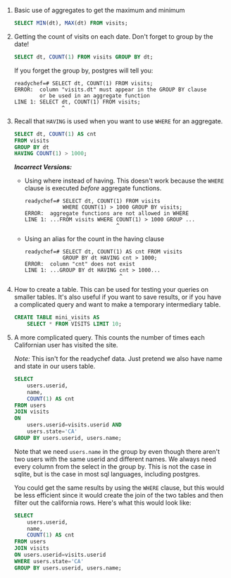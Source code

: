 1. Basic use of aggregates to get the maximum and minimum

    ```sql
    SELECT MIN(dt), MAX(dt) FROM visits;
    ```

2. Getting the count of visits on each date. Don't forget to group by the date!

    ```sql
    SELECT dt, COUNT(1) FROM visits GROUP BY dt;
    ```

    If you forget the group by, postgres will tell you:

    ```
    readychef=# SELECT dt, COUNT(1) FROM visits;
    ERROR:  column "visits.dt" must appear in the GROUP BY clause
            or be used in an aggregate function
    LINE 1: SELECT dt, COUNT(1) FROM visits;
                   ^
    ```

3. Recall that `HAVING` is used when you want to use `WHERE` for an aggregate.

    ```sql
    SELECT dt, COUNT(1) AS cnt
    FROM visits
    GROUP BY dt
    HAVING COUNT(1) > 1000;
    ```

    ***Incorrect Versions:***

    * Using where instead of having. This doesn't work because the `WHERE` clause is executed *before* aggregate functions.
        
        ```
        readychef=# SELECT dt, COUNT(1) FROM visits
                    WHERE COUNT(1) > 1000 GROUP BY visits;
        ERROR:  aggregate functions are not allowed in WHERE
        LINE 1: ...FROM visits WHERE COUNT(1) > 1000 GROUP ...
                                     ^
        ```

    * Using an alias for the count in the having clause
    
        ```
        readychef=# SELECT dt, COUNT(1) AS cnt FROM visits
                    GROUP BY dt HAVING cnt > 1000;
        ERROR:  column "cnt" does not exist
        LINE 1: ...GROUP BY dt HAVING cnt > 1000...
                                      ^
        ```
    
4. How to create a table. This can be used for testing your queries on smaller tables. It's also useful if you want to save results, or if you have a complicated query and want to make a temporary intermediary table.

    ```sql
    CREATE TABLE mini_visits AS
        SELECT * FROM VISITS LIMIT 10;
    ```

5. A more complicated query. This counts the number of times each Californian user has visited the site.

    *Note:* This isn't for the readychef data. Just pretend we also have name and state in our users table.

    ```sql
    SELECT
        users.userid,
        name,
        COUNT(1) AS cnt
    FROM users
    JOIN visits
    ON
        users.userid=visits.userid AND
        users.state='CA'
    GROUP BY users.userid, users.name;
    ```

    Note that we need `users.name` in the group by even though there aren't two users with the same userid and different names. We always need every column from the select in the group by. This is not the case in sqlite, but is the case in most sql languages, including postgres.

    You could get the same results by using the `WHERE` clause, but this would be less efficient since it would create the join of the two tables and then filter out the california rows. Here's what this would look like:

    ```sql
    SELECT
        users.userid,
        name,
        COUNT(1) AS cnt
    FROM users
    JOIN visits
    ON users.userid=visits.userid
    WHERE users.state='CA'
    GROUP BY users.userid, users.name;
    ```
